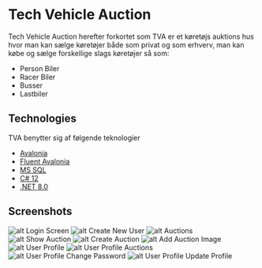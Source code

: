 # Tech Vehicle Auction
Tech Vehicle Auction herefter forkortet som TVA er et køretøjs auktions hus hvor man kan sælge køretøjer både som privat og som erhverv, man kan købe og sælge forskellige slags køretøjer så som:
* Person Biler
* Racer Biler
* Busser
* Lastbiler
## Technologies
TVA benytter sig af følgende teknologier
* [Avalonia](https://avaloniaui.net/)
* [Fluent Avalonia](https://github.com/amwx/FluentAvalonia)
* [MS SQL](https://www.microsoft.com/en-us/sql-server/sql-server-downloads)
* [C# 12](https://learn.microsoft.com/en-us/dotnet/csharp/whats-new/csharp-12)
* [.NET 8.0](https://learn.microsoft.com/en-us/dotnet/core/whats-new/dotnet-8/overview)
## Screenshots
![alt Login Screen](https://github.com/Dakar2008Inropa/TechVehicleAuction/blob/master/Blob/Login.jpg)
![alt Create New User](https://github.com/Dakar2008Inropa/TechVehicleAuction/blob/master/Blob/CreateNewUser.jpg)
![alt Auctions](https://github.com/Dakar2008Inropa/TechVehicleAuction/blob/master/Blob/Auctions.jpg)
![alt Show Auction](https://github.com/Dakar2008Inropa/TechVehicleAuction/blob/master/Blob/ShowAuction.jpg)
![alt Create Auction](https://github.com/Dakar2008Inropa/TechVehicleAuction/blob/master/Blob/CreateAuction.jpg)
![alt Add Auction Image](https://github.com/Dakar2008Inropa/TechVehicleAuction/blob/master/Blob/AddAuctionImages.jpg)
![alt User Profile](https://github.com/Dakar2008Inropa/TechVehicleAuction/blob/master/Blob/UserProfile.jpg)
![alt User Profile Auctions](https://github.com/Dakar2008Inropa/TechVehicleAuction/blob/master/Blob/UserProfileAuctions.jpg)
![alt User Profile Change Password](https://github.com/Dakar2008Inropa/TechVehicleAuction/blob/master/Blob/UserProfileChangePassword.jpg)
![alt User Profile Update Profile](https://github.com/Dakar2008Inropa/TechVehicleAuction/blob/master/Blob/UserProfileUpdateProfile.jpg)